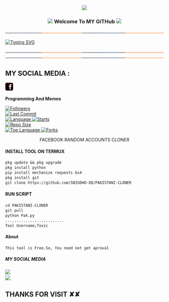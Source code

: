 <p align="center"><img src="https://img.shields.io/badge/I Am %20A BANGLADESHI- PROGRAMMER-green?colorA=%23ff0000&colorB=%23017e40&style=flat-square">
 
<h3 align="center">
  <img src="https://emoji.discord.st/emojis/768b108d-274f-4f44-a634-8477b16efce7.gif" width="30">
   Welcome To MY GiTHub
  <img src="https://emoji.discord.st/emojis/768b108d-274f-4f44-a634-8477b16efce7.gif" width="30">
</h3>
 
<img align="center" alt="line" src="https://github.com/DalpatRathore/dalpatrathore/blob/main/assets/images/line-1.svg">
 
[![Typing SVG](https://readme-typing-svg.herokuapp.com?color=%23F70B10&size=27&lines=SNIGDHO-XD;+It's+Not+Just+My+Name;It's+A+Brand)](https://git.io/typing-svg)
 
</p>
 
<img align="center" alt="line" src="https://github.com/DalpatRathore/dalpatrathore/blob/main/assets/images/line-1.svg">
 
<img align="center" alt="line" src="https://github.com/DalpatRathore/dalpatrathore/blob/main/assets/images/line-1.svg">
 
   ##  MY SOCIAL MEDIA : <br>

<a href="https://www.facebook.com/S.F.404" target="_blank"><img src="https://github.com/Azim-vau/Azim-vau/blob/main/IMAGE/facebook.png" alt="alt text" width="25" height="25"></a> 
&nbsp;&nbsp;     &nbsp;&nbsp;    &nbsp;&nbsp;   &nbsp;&nbsp;   &nbsp;&nbsp;
  
____Programming And Memes____

<a href="https://github.com/SNIGDHO-XD/followers">
<img title="Followers" src="https://img.shields.io/github/followers/SNIGDHO-XD?label=Followers&color=blue&style=flat-square"></a>

<br>
  <a href="https://github.com/SNIGDHO-XD/termux-style/stargazers/">
  <a href="https://github.com/SNIGDHO-XD/PAKISTANI-CLONER">
    <img alt="Last Commit" src="https://img.shields.io/github/last-commit/SNIGDHO-XD/PAKISTANI-CLONER.svg"/>
  </a>
<br>
  <a href="https://github.com/SNIGDHO-XD/PAKISTANI-CLONER">
    <img alt="Language" src="https://img.shields.io/github/languages/count/SNIGDHO-XD/PAKISTANI-CLONER.svg"/>
  </a>
  <a href="https://github.com/SNIGDHO-XD/PAKISTANI-CLONER">
    <img alt="Starts" src="https://img.shields.io/github/stars/SNIGDHO-XD/PAKISTANI-CLONER.svg"/>
  </a>
<br>
<a href="https://github.com/SNIGDHO-XD/PAKISTANI-CLONER">
    <img alt="Repo Size" src="https://img.shields.io/github/repo-size/SNIGDHO-XD/PAKISTANI-CLONER.svg"/>
  </a>
<br>
<a href="https://github.com/SNIGDHO-XD/PAKISTANI-CLONER">
    <img alt="Top Language" src="https://img.shields.io/github/languages/top/SNIGDHO-XD/PAKISTANI-CLONER.svg"/> <a                                                                                                        href="https://github.com/Azim-vau/uidcr3k">
    <img alt="Forks" src="https://img.shields.io/github/forks/SNIGDHO-XD/PAKISTANI-CLONER.svg"/>
  </a>
</div>

</br>
<p align="center">
      FACEBOOK RANDOM ACCOUNTS CLONER
</p>

#### INSTALL TOOL ON TERMUX
```shell
pkg update && pkg upgrade
pkg install python
pip install mechanize requests bs4
pkg install git
git clone https://github.com/SNIGDHO-XD/PAKISTANI-CLONER
```
#### RUN SCRIPT
```shell
cd PAKISTANI-CLONER
git pull
python Pak.py
..........................
Tool Username;Toxic
```
#### About
```shell
This tool is Free.So, You need not get aproval 
```

##### MY SOCIAL MEDIA

[![](https://img.shields.io/badge/Github-black?logo=Github&logoColor=red&labelColor=black)](https://github.com/SNIGDHO-XD) <br>
[![](https://img.shields.io/badge/Facebook-black?logo=Facebook&logoColor=red&labelColor=black)](https://www.facebook.com/S.F.404) <br>


<h2> THANKS FOR VISIT ✘✘ <h2\>
